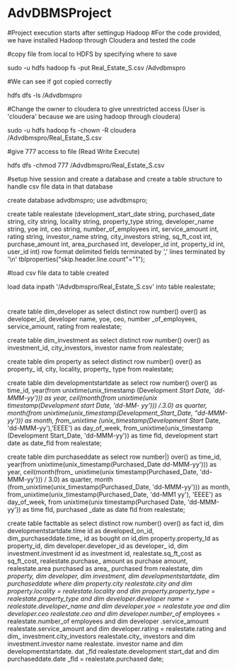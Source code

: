 # AdvDBMSProject
#Project execution starts after settingup Hadoop
#For the code provided, we have installed Hadoop through Cloudera and tested the code

#copy file from local to HDFS by specifying where to save

sudo -u hdfs hadoop fs -put Real_Estate_S.csv /Advdbmspro

#We can see if got copied correctly

hdfs dfs -ls /Advdbmspro

#Change the owner to cloudera to give unrestricted access (User is 'cloudera' because we are using hadoop through cloudera)

sudo -u hdfs hadoop fs -chown -R cloudera /Advdbmspro/Real_Estate_S.csv

#give 777 access to file (Read Write Execute)

hdfs dfs -chmod 777 /Advdbmspro/Real_Estate_S.csv

#setup hive session and create a database and create a table structure to handle csv file data in that database

create database advdbmspro;
use advdbmspro;

create table realestate (development_start_date string, purchased_date string, city string, locality string, property_type string, developer_name string, yoe int, ceo string, number_of_employees int, service_amount int, rating string, investor_name string, city_investors string, sq_ft_cost int, purchase_amount int, area_purchased int, developer_id int, property_id int, user_id int) row format delimited fields terminated by ',' lines terminated by '\n' tblproperties("skip.header.line.count"="1");

#load csv file data to table created

load data inpath '/Advdbmspro/Real_Estate_S.csv' into table realestate;

#


#

create table dim_developer as select distinct row number() over() as developer_id, developer name, yoe, ceo,
number _of_employees, service_amount, rating from realestate;


create table dim_investment as select distinct row number() over() as investment_id, city_investors, investor name from
realestate;


create table dim property as select distinct row number() over() as property_ id, city, locality, property_ type from
realestate;



create table dim developmentstartdate as select row number() over() as time_id, year(from unixtime(unix_timestamp
(Development _Start Date, `dd-MMM-yy'))) as year, ceil(month(from unixtime(unix timestamp(Development start Date, 'dd-MM-
yy'))) /.3.0) as quarter, month(from unixtime(unix_timestamp(Development_Start_Date, "dd-MMM-yy'))) as month, from_unixtime
(unix_timestamp(Development Start_ Date, 'dd-MMM-yy'),'EEEE') as day_of_week, from_unixtime(unix_timestamp
(Development Start_Date, 'dd-MMM-yy')) as time fld, development start date as date_fld from realestate;




create table dim purchaseddate as select row number|) over() as time_id, year(from unixtime(unix_timestamp(Purchased_Date
dd-MMM-yy'))) as year, ceil(month(from_ unixtime(unix timestamp(Purchased_Date, 'dd-MMM-yy'))) / 3.0) as quarter, month
(from_unixtime(unix_timestamp(Purchased_Date, 'dd-MMM-yy'))) as month, from_unixtime(unix_timestamp(Purchased_Date, 'dd-MM1
yy'), 'EEEE') as day_of_week, from unixtime(unix timestamp(Purchased Date, 'dd-MMM-yy')) as time fld, purchased _date as
date fld from realestate;






create table facttable as select distinct row number() over() as fact id, dim developmentstartdate.time id as
developed_on_id, dim_purchaseddate.time_ id as bought _on_ id,dim property.property_Id as property_id,
dim developer.developer_id as developer_ id, dim investment.investment id as investment id, realestate.sq_ft_cost as
sq_ft_cost, realestate.purchase_ amount as purchase amount, realestate.area purchased as area_ purchased from realestate,
dim _property, dim developer, dim investment, dim developmentstartdate, dim purchaseddate where dim property.city
realestate.city and dim property.locality = realestate.locality and dim property.property_type = realestate.property_type
and dim developer.developer name = realestate.developer_name and dim developer.yoe = realestate.yoe and dim developer.ceo
realestate.ceo and dim developer.number_of_ employees = realestate.number_of employees and dim developer .service_amount
realestate.service_amount and dim developer.rating = realestate.rating and dim_ investment.city_investors
realestate.city_ investors and dim investment.investor name realestate. investor name and dim developmentstartdate. dat _fld
realestate.development start_dat and dim purchaseddate.date _fld = realestate.purchased date;
